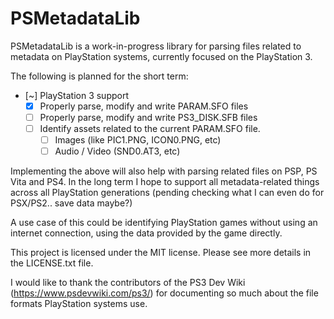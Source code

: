 PSMetadataLib
=============

PSMetadataLib is a work-in-progress library for parsing files related to metadata on PlayStation systems, currently focused on the PlayStation 3.

The following is planned for the short term:
- [~] PlayStation 3 support
    - [X] Properly parse, modify and write PARAM.SFO files
    - [ ] Properly parse, modify and write PS3_DISK.SFB files
    - [ ] Identify assets related to the current PARAM.SFO file.
        - [ ] Images (like PIC1.PNG, ICON0.PNG, etc)
        - [ ] Audio / Video (SND0.AT3, etc)

Implementing the above will also help with parsing related files on PSP, PS Vita and PS4. In the long term I hope to support all metadata-related things across all PlayStation generations (pending checking what I can even do for PSX/PS2.. save data maybe?)

A use case of this could be identifying PlayStation games without using an internet connection, using the data provided by the game directly.

This project is licensed under the MIT license. Please see more details in the LICENSE.txt file.

I would like to thank the contributors of the PS3 Dev Wiki (https://www.psdevwiki.com/ps3/) for documenting so much about the file formats PlayStation systems use.
